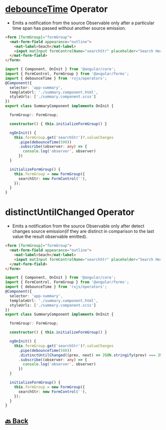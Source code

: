 <h1><a href="https://github.com/sanjay9616/JavaScript/blob/master/JavaScript-Tutorial/Debouncing/README.md">debounceTime</a> Operator</h1>

- Emits a notification from the source Observable only after a particular time span has passed without another source emission.

```html
<form [formGroup]="formGroup">
  <mat-form-field appearance="outline">
    <mat-label>Seach</mat-label>
    <input matInput formControlName="searchStr" placeholder="Search Here..." autocomplete="off">
  </mat-form-field>
</form>
```

```ts
import { Component, OnInit } from '@angular/core';
import { FormControl, FormGroup } from '@angular/forms';
import { debounceTime } from 'rxjs/operators';
@Component({
  selector: 'app-summary',
  templateUrl: './summary.component.html',
  styleUrls: ['./summary.component.scss']
})
export class SummaryComponent implements OnInit {

  formGroup!: FormGroup;

  constructor() { this.initializeFormGroup() }

  ngOnInit() {
    this.formGroup.get('searchStr')?.valueChanges
      .pipe(debounceTime(500))
      .subscribe((observer: any) => {
        console.log('observer', observer)
      })
  }

  initializeFormGroup() {
    this.formGroup = new FormGroup({
      searchStr: new FormControl(''),
    });
  }
}
```

<h1>distinctUntilChanged Operator</h1>

- Emits a notification from the source Observable only after detect changes source emission(if they are distinct in comparison to the last value the result observable emitted).

```html
<form [formGroup]="formGroup">
  <mat-form-field appearance="outline">
    <mat-label>Seach</mat-label>
    <input matInput formControlName="searchStr" placeholder="Search Here..." autocomplete="off">
  </mat-form-field>
</form>
```

```ts
import { Component, OnInit } from '@angular/core';
import { FormControl, FormGroup } from '@angular/forms';
import { debounceTime } from 'rxjs/operators';
@Component({
  selector: 'app-summary',
  templateUrl: './summary.component.html',
  styleUrls: ['./summary.component.scss']
})
export class SummaryComponent implements OnInit {

  formGroup!: FormGroup;

  constructor() { this.initializeFormGroup() }

  ngOnInit() {
    this.formGroup.get('searchStr')?.valueChanges
      .pipe(debounceTime(500))
      .distinctUntilChanged((prev, next) => JSON.stringify(prev) === JSON.stringify(next))
      .subscribe((observer: any) => {
        console.log('observer', observer)
      })
  }

  initializeFormGroup() {
    this.formGroup = new FormGroup({
      searchStr: new FormControl(''),
    });
  }
}
```

<h2><a href="https://github.com/sanjay9616/JavaScript/blob/master/JavaScript-Technologies/RxJS/README.md"> 🔙 Back</a></h2>
